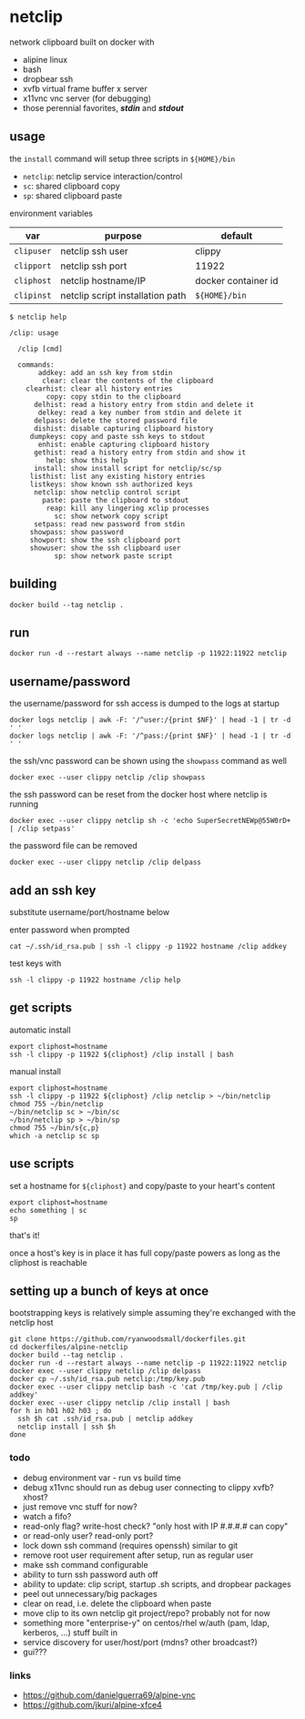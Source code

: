 # netclip

network clipboard built on docker with

- alipine linux
- bash
- dropbear ssh
- xvfb virtual frame buffer x server
- x11vnc vnc server (for debugging)
- those perennial favorites, _**stdin**_ and _**stdout**_

## usage

the `install` command will setup three scripts in `${HOME}/bin`

- `netclip`: netclip service interaction/control
- `sc`: shared clipboard copy
- `sp`: shared clipboard paste

environment variables

var | purpose | default
--- | --- | ---
`clipuser` | netclip ssh user | clippy
`clipport` | netclip ssh port | 11922
`cliphost` | netclip hostname/IP | docker container id
`clipinst` | netclip script installation path | `${HOME}/bin`

```
$ netclip help

/clip: usage

  /clip [cmd]

  commands:
       addkey: add an ssh key from stdin
        clear: clear the contents of the clipboard
    clearhist: clear all history entries
         copy: copy stdin to the clipboard
      delhist: read a history entry from stdin and delete it
       delkey: read a key number from stdin and delete it
      delpass: delete the stored password file
      dishist: disable capturing clipboard history
     dumpkeys: copy and paste ssh keys to stdout
       enhist: enable capturing clipboard history
      gethist: read a history entry from stdin and show it
         help: show this help
      install: show install script for netclip/sc/sp
     listhist: list any existing history entries
     listkeys: show known ssh authorized keys
      netclip: show netclip control script
        paste: paste the clipboard to stdout
         reap: kill any lingering xclip processes
           sc: show network copy script
      setpass: read new password from stdin
     showpass: show password
     showport: show the ssh clipboard port
     showuser: show the ssh clipboard user
           sp: show network paste script
```

## building

```
docker build --tag netclip .
```

## run

```
docker run -d --restart always --name netclip -p 11922:11922 netclip
```

## username/password

the username/password for ssh access is dumped to the logs at startup

```
docker logs netclip | awk -F: '/^user:/{print $NF}' | head -1 | tr -d ' '
docker logs netclip | awk -F: '/^pass:/{print $NF}' | head -1 | tr -d ' '
```

the ssh/vnc password can be shown using the `showpass` command as well

```
docker exec --user clippy netclip /clip showpass
```

the ssh password can be reset from the docker host where netclip is running

```
docker exec --user clippy netclip sh -c 'echo SuperSecretNEWp@55W0rD+ | /clip setpass'
```

the password file can be removed

```
docker exec --user clippy netclip /clip delpass
```

## add an ssh key

substitute username/port/hostname below

enter password when prompted

```
cat ~/.ssh/id_rsa.pub | ssh -l clippy -p 11922 hostname /clip addkey
```

test keys with

```
ssh -l clippy -p 11922 hostname /clip help
```

## get scripts

automatic install

```
export cliphost=hostname
ssh -l clippy -p 11922 ${cliphost} /clip install | bash
```

manual install

```
export cliphost=hostname
ssh -l clippy -p 11922 ${cliphost} /clip netclip > ~/bin/netclip
chmod 755 ~/bin/netclip
~/bin/netclip sc > ~/bin/sc
~/bin/netclip sp > ~/bin/sp
chmod 755 ~/bin/s{c,p}
which -a netclip sc sp
```

## use scripts

set a hostname for `${cliphost}` and copy/paste to your heart's content

```
export cliphost=hostname
echo something | sc
sp
```

that's it!

once a host's key is in place it has full copy/paste powers as long as the cliphost is reachable

## setting up a bunch of keys at once

bootstrapping keys is relatively simple assuming they're exchanged with the netclip host

```
git clone https://github.com/ryanwoodsmall/dockerfiles.git
cd dockerfiles/alpine-netclip
docker build --tag netclip .
docker run -d --restart always --name netclip -p 11922:11922 netclip
docker exec --user clippy netclip /clip delpass
docker cp ~/.ssh/id_rsa.pub netclip:/tmp/key.pub
docker exec --user clippy netclip bash -c 'cat /tmp/key.pub | /clip addkey'
docker exec --user clippy netclip /clip install | bash
for h in h01 h02 h03 ; do
  ssh $h cat .ssh/id_rsa.pub | netclip addkey
  netclip install | ssh $h
done
```

### todo

- debug environment var - run vs build time
- debug x11vnc should run as debug user connecting to clippy xvfb? xhost?
- just remove vnc stuff for now?
- watch a fifo?
- read-only flag? write-host check? "only host with IP #.#.#.# can copy"
- or read-only user? read-only port?
- lock down ssh command (requires openssh) similar to git
- remove root user requirement after setup, run as regular user
- make ssh command configurable
- ability to turn ssh password auth off
- ability to update: clip script, startup .sh scripts, and dropbear packages
- peel out unnecessary/big packages
- clear on read, i.e. delete the clipboard when paste
- move clip to its own netclip git project/repo? probably not for now
- something more "enterprise-y" on centos/rhel w/auth (pam, ldap, kerberos, ...) stuff built in
- service discovery for user/host/port (mdns? other broadcast?)
- gui???

### links

- https://github.com/danielguerra69/alpine-vnc
- https://github.com/jkuri/alpine-xfce4

